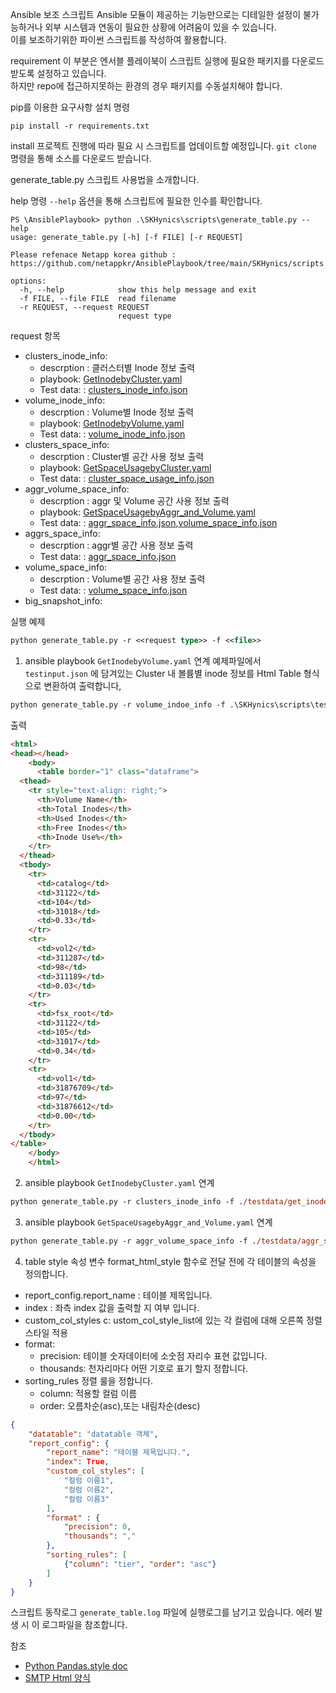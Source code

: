  Ansible 보조 스크립트
Ansible 모듈이 제공하는 기능만으로는 디테일한 설정이 불가능하거나 외부 시스템과 연동이 필요한 상황에 어려움이 있을 수 있습니다.</br>
이를 보조하기위한 파이썬 스크립트를 작성하여 활용합니다.

 requirement
이 부분은 엔서블 플레이북이 스크립트 실행에 필요한 패키지를 다운로드 받도록 설정하고 있습니다.</br>
하지만 repo에 접근하지못하는 환경의 경우 패키지를 수동설치해야 합니다.

pip를 이용한 요구사항 설치 명령
```
pip install -r requirements.txt
```

 install
프로젝트 진행에 따라 필요 시 스크립트를 업데이트할 예정입니다.
```git clone``` 명령을 통해 소스를 다운로드 받습니다.

 generate_table.py
스크립트 사용법을 소개합니다.

 help 명령
```--help``` 옵션을 통해 스크립트에 필요한 인수를 확인합니다.
```PS
PS \AnsiblePlaybook> python .\SKHynics\scripts\generate_table.py --help
usage: generate_table.py [-h] [-f FILE] [-r REQUEST]

Please refenace Netapp korea github : https://github.com/netappkr/AnsiblePlaybook/tree/main/SKHynics/scripts

options:
  -h, --help            show this help message and exit
  -f FILE, --file FILE  read filename
  -r REQUEST, --request REQUEST
                        request type
```
 request 항목
- clusters_inode_info: 
  - descrption : 클러스터별 Inode 정보 출력 
  - playbook: [GetInodebyCluster.yaml](../playbooks/GetInodebyCluster.yaml)
  - Test data: : [clusters_inode_info.json](./testdata/clusters_inode_info.json)
- volume_inode_info:
  - descrption : Volume별 Inode 정보 출력 
  - playbook: [GetInodebyVolume.yaml](../playbooks/GetInodebyVolume.yaml)
  - Test data: : [volume_inode_info.json](./testdata/volume_inode_info.json)
- clusters_space_info:
  - descrption : Cluster별 공간 사용 정보 출력 
  - playbook: [GetSpaceUsagebyCluster.yaml](../playbooks/GetSpaceUsagebyCluster.yaml)
  - Test data: : [cluster_space_usage_info.json](./testdata/cluster_space_usage_info.json)
- aggr_volume_space_info:
  - descrption : aggr 및 Volume 공간 사용 정보 출력 
  - playbook: [GetSpaceUsagebyAggr_and_Volume.yaml](../playbooks/GetSpaceUsagebyAggr_and_Volume.yaml)
  - Test data: : [aggr_space_info.json](./testdata/aggr_space_info.json),[volume_space_info.json](./testdata/volume_space_info.json)
- aggrs_space_info:
  - descrption : aggr별 공간 사용 정보 출력 
  - Test data: : [aggr_space_info.json](./testdata/aggr_space_info.json)
- volume_space_info:
  - descrption : Volume별 공간 사용 정보 출력 
  - Test data: : [volume_space_info.json](./testdata/volume_space_info.json)
- big_snapshot_info:

 실행 예제
```ps
python generate_table.py -r <<request type>> -f <<file>>
```

1. ansible playbook ```GetInodebyVolume.yaml``` 연계
예제파일에서 ```testinput.json``` 에 담겨있는 Cluster 내 볼륨별 inode 정보를 Html Table 형식으로 변환하여 출력합니다, 
```ps
python generate_table.py -r volume_indoe_info -f .\SKHynics\scripts\testdata\get_inode_info_by_volume.json
```
출력
```html
<html>
<head></head>
    <body>
      <table border="1" class="dataframe">
  <thead>
    <tr style="text-align: right;">
      <th>Volume Name</th>
      <th>Total Inodes</th>
      <th>Used Inodes</th>
      <th>Free Inodes</th>
      <th>Inode Use%</th>
    </tr>
  </thead>
  <tbody>
    <tr>
      <td>catalog</td>
      <td>31122</td>
      <td>104</td>
      <td>31018</td>
      <td>0.33</td>
    </tr>
    <tr>
      <td>vol2</td>
      <td>311287</td>
      <td>98</td>
      <td>311189</td>
      <td>0.03</td>
    </tr>
    <tr>
      <td>fsx_root</td>
      <td>31122</td>
      <td>105</td>
      <td>31017</td>
      <td>0.34</td>
    </tr>
    <tr>
      <td>vol1</td>
      <td>31876709</td>
      <td>97</td>
      <td>31876612</td>
      <td>0.00</td>
    </tr>
  </tbody>
</table>
    </body>
    </html>
```
2. ansible playbook ```GetInodebyCluster.yaml``` 연계
```ps
python generate_table.py -r clusters_inode_info -f ./testdata/get_inode_info_by_cluster.json
```
3. ansible playbook ```GetSpaceUsagebyAggr_and_Volume.yaml``` 연계
```ps
python generate_table.py -r aggr_volume_space_info -f ./testdata/aggr_space_info.json ./testdata/volume_space_info.json
```
4. table style 속성 변수
format_html_style 함수로 전달 전에 각 테이블의 속성을 정의합니다.
- report_config.report_name : 테이블 제목입니다.
- index : 좌측 index 값을 출력할 지 여부 입니다.
- custom_col_styles c: ustom_col_style_list에 있는 각 컬럼에 대해 오른쪽 정렬 스타일 적용
- format: 
   - precision: 테이블 숫자데이터에 소숫점 자리수 표현 값입니다.
   - thousands: 천자리마다 어떤 기호로 표기 할지 정합니다.
- sorting_rules 정렬 룰을 정합니다.
  - column: 적용할 컬럼 이름
  - order: 오름차순(asc),또는 내림차순(desc)
```json
{
    "datatable": "datatable 객체",
    "report_config": {
        "report_name": "테이블 제목입니다.",
        "index": True,
        "custom_col_styles": [
            "컬럼 이름1", 
            "컬럼 이름2", 
            "컬럼 이름3"
        ],
        "format" : {
            "precision": 0,
            "thousands": ","
        },
        "sorting_rules": [
            {"column": "tier", "order": "asc"}
        ]
    }
}
```

 스크립트 동작로그
```generate_table.log``` 파일에 실행로그를 남기고 있습니다. 에러 발생 시 이 로그파일을 참조합니다.

 참조
- [Python Pandas.style doc]()
- [SMTP Html 양식]()